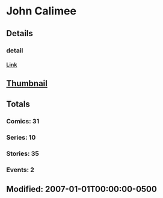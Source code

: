 # John  Calimee 
## Details
### detail
#### [Link](http://marvel.com/comics/creators/3415/john_calimee?utm_campaign=apiRef&utm_source=225578a89fc76f3d20fbffda5d17a88d)
## [Thumbnail](http://i.annihil.us/u/prod/marvel/i/mg/b/40/image_not_available.jpg)
## Totals
### Comics: 31
### Series: 10
### Stories: 35
### Events: 2
## Modified: 2007-01-01T00:00:00-0500
